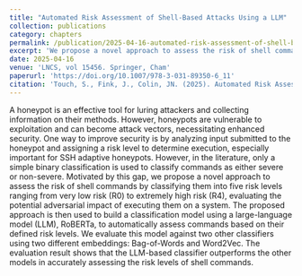 ```yaml
---
title: "Automated Risk Assessment of Shell-Based Attacks Using a LLM"
collection: publications
category: chapters
permalink: /publication/2025-04-16-automated-risk-assessment-of-shell-based-attacks-using-a-llm
excerpt: 'We propose a novel approach to assess the risk of shell commands by classifying them into five risk levels ranging from very low risk (R0) to extremely high risk (R4), evaluating the potential adversarial impact of executing them on a system. The proposed approach is then used to build a classification model using a large-language model (LLM), RoBERTa, to automatically assess commands based on their defined risk levels.'
date: 2025-04-16
venue: 'LNCS, vol 15456. Springer, Cham'
paperurl: 'https://doi.org/10.1007/978-3-031-89350-6_11'
citation: 'Touch, S., Fink, J., Colin, JN. (2025). Automated Risk Assessment of Shell-Based Attacks Using a LLM. In: Collart-Dutilleul, S., Ouchani, S., Cuppens, N., Cuppens, F. (eds) Risks and Security of Internet and Systems. CRiSIS 2024. Lecture Notes in Computer Science, vol 15456. Springer, Cham.'
---
```


A honeypot is an effective tool for luring attackers and collecting information on their methods. However, honeypots are vulnerable to exploitation and can become attack vectors, necessitating enhanced security. One way to improve security is by analyzing input submitted to the honeypot and assigning a risk level to determine execution, especially important for SSH adaptive honeypots. However, in the literature, only a simple binary classification is used to classify commands as either severe or non-severe. Motivated by this gap, we propose a novel approach to assess the risk of shell commands by classifying them into five risk levels ranging from very low risk (R0) to extremely high risk (R4), evaluating the potential adversarial impact of executing them on a system. The proposed approach is then used to build a classification model using a large-language model (LLM), RoBERTa, to automatically assess commands based on their defined risk levels. We evaluate this model against two other classifiers using two different embeddings: Bag-of-Words and Word2Vec. The evaluation result shows that the LLM-based classifier outperforms the other models in accurately assessing the risk levels of shell commands.